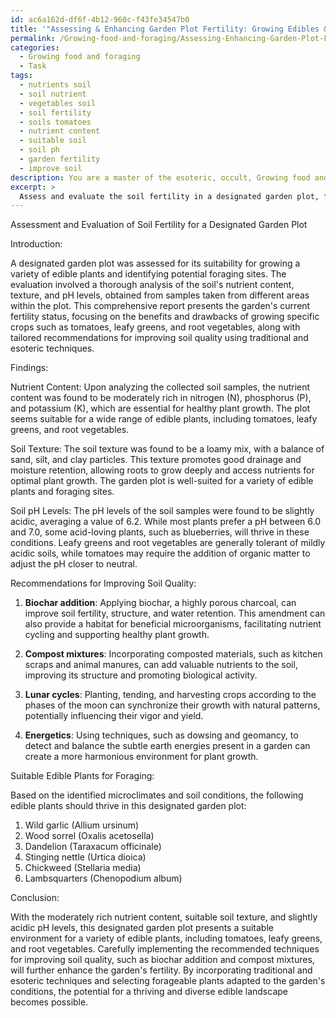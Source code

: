 ```yaml
---
id: ac6a162d-df6f-4b12-960c-f43fe34547b0
title: '"Assessing & Enhancing Garden Plot Fertility: Growing Edibles & Foraging"'
permalink: /Growing-food-and-foraging/Assessing-Enhancing-Garden-Plot-Fertility-Growing-Edibles-Foraging/
categories:
  - Growing food and foraging
  - Task
tags:
  - nutrients soil
  - soil nutrient
  - vegetables soil
  - soil fertility
  - soils tomatoes
  - nutrient content
  - suitable soil
  - soil ph
  - garden fertility
  - improve soil
description: You are a master of the esoteric, occult, Growing food and foraging, you complete tasks to the absolute best of your ability, no matter if you think you were not trained to do the task specifically, you will attempt to do it anyways, since you have performed the tasks you are given with great mastery, accuracy, and deep understanding of what is requested. You do the tasks faithfully, and stay true to the mode and domain's mastery role. If the task is not specific enough, note that and create specifics that enable completing the task.
excerpt: > 
  Assess and evaluate the soil fertility in a designated garden plot, focusing on its suitability for growing a variety of edible plants and identifying potential foraging sites. Conduct a thorough analysis of the soil's nutrient content, texture, and pH levels by obtaining samples from different areas of the plot. Use these findings to develop a comprehensive report, detailing the garden's current fertility status, emphasizing the benefits and drawbacks for growing specific crops such as tomatoes, leafy greens, and root vegetables. Offer tailored recommendations for improving soil quality, incorporating both traditional and esoteric techniques, such as biochar addition, specific compost mixtures, lunar cycles, and energetics. Additionally, suggest suitable edible plants for foraging based on the identified microclimates and soil conditions.
---
```

Assessment and Evaluation of Soil Fertility for a Designated Garden Plot

Introduction:

A designated garden plot was assessed for its suitability for growing a variety of edible plants and identifying potential foraging sites. The evaluation involved a thorough analysis of the soil's nutrient content, texture, and pH levels, obtained from samples taken from different areas within the plot. This comprehensive report presents the garden's current fertility status, focusing on the benefits and drawbacks of growing specific crops such as tomatoes, leafy greens, and root vegetables, along with tailored recommendations for improving soil quality using traditional and esoteric techniques.

Findings:

Nutrient Content:
Upon analyzing the collected soil samples, the nutrient content was found to be moderately rich in nitrogen (N), phosphorus (P), and potassium (K), which are essential for healthy plant growth. The plot seems suitable for a wide range of edible plants, including tomatoes, leafy greens, and root vegetables.

Soil Texture:
The soil texture was found to be a loamy mix, with a balance of sand, silt, and clay particles. This texture promotes good drainage and moisture retention, allowing roots to grow deeply and access nutrients for optimal plant growth. The garden plot is well-suited for a variety of edible plants and foraging sites.

Soil pH Levels:
The pH levels of the soil samples were found to be slightly acidic, averaging a value of 6.2. While most plants prefer a pH between 6.0 and 7.0, some acid-loving plants, such as blueberries, will thrive in these conditions. Leafy greens and root vegetables are generally tolerant of mildly acidic soils, while tomatoes may require the addition of organic matter to adjust the pH closer to neutral.

Recommendations for Improving Soil Quality:

1. **Biochar addition**: Applying biochar, a highly porous charcoal, can improve soil fertility, structure, and water retention. This amendment can also provide a habitat for beneficial microorganisms, facilitating nutrient cycling and supporting healthy plant growth.

2. **Compost mixtures**: Incorporating composted materials, such as kitchen scraps and animal manures, can add valuable nutrients to the soil, improving its structure and promoting biological activity.

3. **Lunar cycles**: Planting, tending, and harvesting crops according to the phases of the moon can synchronize their growth with natural patterns, potentially influencing their vigor and yield.

4. **Energetics**: Using techniques, such as dowsing and geomancy, to detect and balance the subtle earth energies present in a garden can create a more harmonious environment for plant growth.

Suitable Edible Plants for Foraging:

Based on the identified microclimates and soil conditions, the following edible plants should thrive in this designated garden plot:

1. Wild garlic (Allium ursinum)
2. Wood sorrel (Oxalis acetosella)
3. Dandelion (Taraxacum officinale)
4. Stinging nettle (Urtica dioica)
5. Chickweed (Stellaria media)
6. Lambsquarters (Chenopodium album)

Conclusion:

With the moderately rich nutrient content, suitable soil texture, and slightly acidic pH levels, this designated garden plot presents a suitable environment for a variety of edible plants, including tomatoes, leafy greens, and root vegetables. Carefully implementing the recommended techniques for improving soil quality, such as biochar addition and compost mixtures, will further enhance the garden's fertility. By incorporating traditional and esoteric techniques and selecting forageable plants adapted to the garden's conditions, the potential for a thriving and diverse edible landscape becomes possible.

